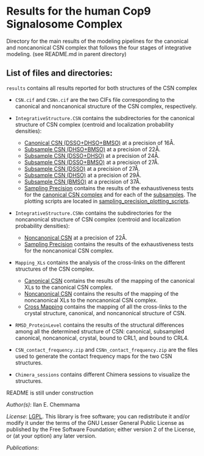 # Results for the human Cop9 Signalosome Complex

Directory for the main results of the modeling pipelines for the canonical and noncanonical CSN complex that follows the four stages of integrative modeling. (see README.md in parent directory)

## List of files and directories:

`results`   	 contains all results reported for both structures of the CSN complex

- `CSN.cif` and `CSNn.cif` are the two CIFs file corresponding to the canonical and noncanonical structure of the CSN complex, respectively.

- `IntegrativeStructure.CSN` contains the subdirectories for the canonical structure of CSN complex (centroid and localization probability densities):
    * [Canonical CSN (DSSO+DHSO+BMSO)](./IntegrativeStructure.CSN/Structure_DSSO_DHSO_BMSO/) at a precision of 16Å.
    * [Subsample CSN (DHSO+BMSO)](./IntegrativeStructure.CSN/Structure_DHSO_BMSO/) at a precision of 22Å.
    * [Subsample CSN (DSSO+DHSO)](./IntegrativeStructure.CSN/Structure_DSSO_DHSO/) at a precision of 24Å.
    * [Subsample CSN (DSSO+BMSO)](./IntegrativeStructure.CSN/Structure_DSSO_BMSO/) at a precision of 27Å.
    * [Subsample CSN (DSSO)](./IntegrativeStructure.CSN/Structure_DSSO/) at a precision of 27Å.
    * [Subsample CSN (DHSO)](./IntegrativeStructure.CSN/Structure_DHSO/) at a precision of 29Å.
    * [Subsample CSN (BMSO)](./IntegrativeStructure.CSN/Structure_BMSO/) at a precision of 37Å.
    * [Sampling Precision](./sampling_precision_canonical) contains the results of the exhaustiveness tests for the [canonical CSN complex](./sampling_precision_canonical/DSSO_DHSO_BMSO) and for each of the [subsamples](./sampling_precision_canonical/sampling_precision_subsamples.tar). The plotting scripts are located in [sampling_precision_plotting_scripts](./sampling_precision_canonical/sampling_precision_plotting_scripts/). 

- `IntegrativeStructure.CSNn` contains the subdirectories for the noncanonical structure of CSN complex (centroid and localization probability densities):
    * [Noncanonical CSN](./IntegrativeStructure.CSNn/Structure_DSSO_DHSO_BMSO) at a precision of 22Å. 
    * [Sampling Precision](./IntegrativeStructure.CSNn/sampling_precision_noncanonical) contains the results of the exhaustiveness tests for the noncanonical CSN complex.
      
- `Mapping_XLs` contains the analysis of the cross-links on the different structures of the CSN complex.
    * [Canonical CSN](./Mapping_XLs/CSN_XL_Analysis) contains the results of the mapping of the canonical XLs to the canonical CSN complex.
    * [Noncanonical CSN](./Mapping_XLs/CSNn_XL_Analysis) contains the results of the mapping of the noncanonical XLs to the noncanonical CSN complex.
    * [Cross Mapping](./Mapping_XLs/CrossMapping) contains the mapping of all the cross-links to the crystal structure, canonical, and noncanonical structure of CSN. 

- `RMSD_ProteinLevel` contains the results of the structural differences among all the determined structure of CSN: canonical, subsampled canonical, noncanonical, crystal, bound to CRL1, and bound to CRL4. 
  
- `CSN_contact_frequency.zip` and `CSNn_contact_frequency.zip` are the files used to generate the contact frequency maps for the two CSN structures.
  
- `Chimera_sessions` contains different Chimera sessions to visualize the structures. 
  

README is still under construction


_Author(s)_: Ilan E. Chemmama

_License_: [LGPL](http://www.gnu.org/licenses/old-licenses/lgpl-2.1.html).
This library is free software; you can redistribute it and/or
modify it under the terms of the GNU Lesser General Public
License as published by the Free Software Foundation; either
version 2 of the License, or (at your option) any later version.

_Publications_:
